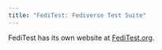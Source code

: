 ```yaml
---
title: "FediTest: Fediverse Test Suite"
---
```


FediTest has its own website at [FediTest.org](https://feditest.org/).
